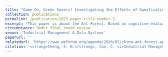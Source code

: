 ```yaml
---
title: "Game On, Green Savers! Investigating the Effects of Gamification Affordances on User Green Intrinsic Motivation: A Cognitive Evaluation Perspective."
collection: publications
permalink: /publication/2023-paper-title-number-1
excerpt: 'This paper is about the Ant Forest. Based on cognitive evaluation theory and gamification affordance, this research aims to understand how gamified information systems (ISs) promote the public’s green intrinsic motivation towards sustainable behaviour.'
circumstance: Under final round review
venue: 'Industrial Management & Data Systems'
paperurl: ''
relatedurl: 'https://www.weforum.org/agenda/2020/07/china-ant-forest-app-carbon-emissions-trees/'
citation: '<strong>Cheng, S. H.</strong>, Cao, C. <i>Industrial Management & Data Systems (SSCI Q2, If=5.5, ABS2)</i>, Under final round review.'
---
```



